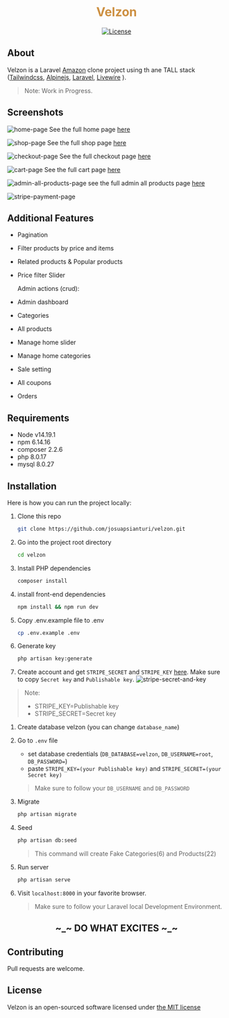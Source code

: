 <b><h1 align="center" style="color: #cd9042" >Velzon</h1></b>
<p align="center">
    <a href="https://packagist.org/packages/cpriego/valet-linux">
        <img src="https://poser.pugx.org/cpriego/valet-linux/license.svg" alt="License">
    </a>
</p>

## About

Velzon is a Laravel [Amazon](https://amazon.com) clone project using th ane TALL stack ([Tailwindcss](https://tailwindcss.com/), [Alpinejs](https://github.com/alpinejs/alpine/), [Laravel](https://laravel.com/), [Livewire](https://laravel-livewire.com/) ).

> Note: Work in Progress.

## Screenshots

![home-page](public/assets/images/screenshots/home-page.png)
See the full home page [here](https://raw.githubusercontent.com/josuapsianturi/velzon/main/public/assets/images/screenshots/home-page-full.png)

![shop-page](public/assets/images/screenshots/shop-page.png)
See the full shop page [here](https://raw.githubusercontent.com/josuapsianturi/velzon/main/public/assets/images/screenshots/shop-page-full.png)

![checkout-page](public/assets/images/screenshots/checkout-page.png)
See the full checkout page [here](https://raw.githubusercontent.com/josuapsianturi/velzon/main/public/assets/images/screenshots/checkout-page-full.png)

![cart-page](public/assets/images/screenshots/cart-page.png)
See the full cart page [here](https://raw.githubusercontent.com/josuapsianturi/velzon/main/public/assets/images/screenshots/cart-page-full.png)

![admin-all-products-page](public/assets/images/screenshots/admin-all-products-page.png)
see the full admin all products page [here](https://raw.githubusercontent.com/josuapsianturi/velzon/main/public/assets/images/screenshots/admin-all-products-page-full.png)

![stripe-payment-page](public/assets/images/screenshots/stripe-payment-page.png)

## Additional Features
- Pagination
- Filter products by price and items
- Related products & Popular products
- Price filter Slider

    Admin actions (crud):
- Admin dashboard
- Categories
- All products
- Manage home slider
- Manage home categories
- Sale setting
- All coupons
- Orders

## Requirements
-   Node v14.19.1
-   npm 6.14.16
-   composer 2.2.6
-   php 8.0.17
-   mysql 8.0.27

## Installation
Here is how you can run the project locally:
1. Clone this repo
    ```sh
    git clone https://github.com/josuapsianturi/velzon.git
    ```
1. Go into the project root directory
    ```sh
    cd velzon
    ```
1. Install PHP dependencies 
    ```sh
    composer install
    ```
1. install front-end dependencies
    ```sh
    npm install && npm run dev
    ```
1. Copy .env.example file to .env 
    ```sh
    cp .env.example .env
    ```
1. Generate key 
    ```sh
    php artisan key:generate
    ```
1. Create account and get `STRIPE_SECRET` and `STRIPE_KEY` [ here](https://dashboard.stripe.com/test/dashboard). Make sure to copy `Secret key` and `Publishable key`.
![stripe-secret-and-key](public/assets/images/installation/stripe-secret-and-key.png)
> Note:
> - STRIPE_KEY=Publishable key
> - STRIPE_SECRET=Secret key

1. Create database velzon  (you can change `database_name`)
1. Go to `.env` file 
    - set database credentials (`DB_DATABASE=velzon`, `DB_USERNAME=root`, `DB_PASSWORD=`)
    - paste `STRIPE_KEY=(your Publishable key)` and `STRIPE_SECRET=(your Secret key)`
    > Make sure to follow your `DB_USERNAME` and `DB_PASSWORD`
1. Migrate
    ```sh
    php artisan migrate
    ```
1. Seed
    ```sh
    php artisan db:seed
    ```
    > This command will create Fake Categories(6) and Products(22)
1. Run server 
    ```sh
    php artisan serve
    ```  
1. Visit `localhost:8000` in your favorite browser.     

    > Make sure to follow your Laravel local Development Environment.

<h2 align="center"> ~_~ DO WHAT EXCITES ~_~</h2>

## Contributing
Pull requests are welcome.

## License
Velzon is an open-sourced software licensed under [the MIT license](https://github.com/josuapsianturi/velzon/blob/main/LICENSE)
